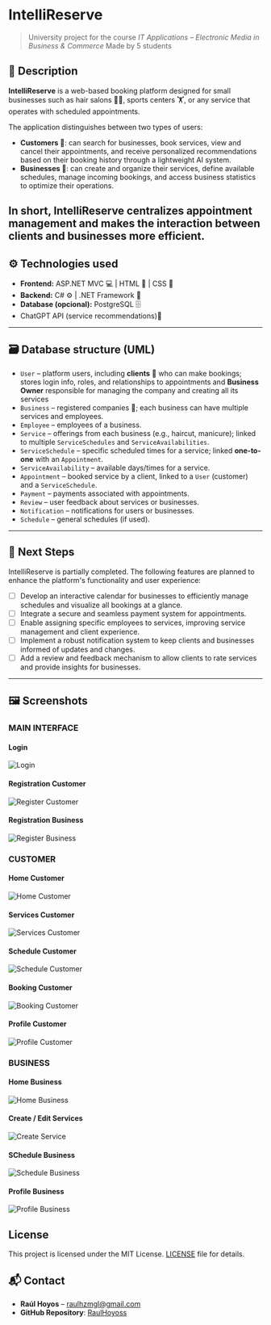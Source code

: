# IntelliReserve

> University project for the course *IT Applications – Electronic Media in Business & Commerce*
> Made by 5 students

## 🧠 Description
**IntelliReserve** is a web-based booking platform designed for small businesses such as hair salons 💇‍♀️, sports centers 🏋️, or any service that operates with scheduled appointments.  

The application distinguishes between two types of users:  

- **Customers 👤**: can search for businesses, book services, view and cancel their appointments, and receive personalized recommendations based on their booking history through a lightweight AI system.  
- **Businesses 🏢**: can create and organize their services, define available schedules, manage incoming bookings, and access business statistics to optimize their operations.  

In short, IntelliReserve centralizes appointment management and makes the interaction between clients and businesses more efficient.  
---

## ⚙️ Technologies used

- **Frontend:** ASP.NET MVC 💻 | HTML 🎨 | CSS 🎨
- **Backend:** C# ⚙️ | .NET Framework 🚀
- **Database (opcional):** PostgreSQL 🗄️
- ChatGPT API (service recommendations)🚧

---

## 🗃️ Database structure (UML)


- `User` – platform users, including **clients** 👤 who can make bookings; stores login info, roles, and relationships to appointments and   **Business Owner**  responsible for managing the company and creating all its services
- `Business` – registered companies 🏢; each business can have multiple services and employees.  
- `Employee` – employees of a business.  
- `Service` – offerings from each business (e.g., haircut, manicure); linked to multiple `ServiceSchedules` and `ServiceAvailabilities`.  
- `ServiceSchedule` – specific scheduled times for a service; linked **one-to-one** with an `Appointment`.  
- `ServiceAvailability` – available days/times for a service.  
- `Appointment` – booked service by a client, linked to a `User` (customer) and a `ServiceSchedule`.  
- `Payment` – payments associated with appointments.  
- `Review` – user feedback about services or businesses.  
- `Notification` – notifications for users or businesses.  
- `Schedule` – general schedules (if used).  

---



## 🚀 Next Steps

IntelliReserve is partially completed. The following features are planned to enhance the platform's functionality and user experience:

- [ ] Develop an interactive calendar for businesses to efficiently manage schedules and visualize all bookings at a glance.  
- [ ] Integrate a secure and seamless payment system for appointments.  
- [ ] Enable assigning specific employees to services, improving service management and client experience.  
- [ ] Implement a robust notification system to keep clients and businesses informed of updates and changes.  
- [ ] Add a review and feedback mechanism to allow clients to rate services and provide insights for businesses.  

---

## 🖼️ Screenshots

### MAIN INTERFACE
#### Login
![Login](Images/login.png)

#### Registration Customer
![Register Customer](Images/register_customer.png)

#### Registration Business
![Register Business](Images/register_business.png)

### CUSTOMER

#### Home Customer
![Home Customer](Images/main_customer.png)

#### Services Customer
![Services Customer](Images/services_customer.png)

#### Schedule Customer
![Schedule Customer](Images/schedules_customer.png)

#### Booking Customer
![Booking Customer](Images/booking_customer.png)

#### Profile Customer
![Profile Customer](Images/profile_customer.png)

### BUSINESS

#### Home Business
![Home Business](Images/business.png)

#### Create / Edit Services
![Create Service](Images/create-edit-service.png)

#### SChedule Business
![Schedule Business](Images/schedule_business.png)

#### Profile Business
![Profile Business](Images/profile_business.png)

## License
This project is licensed under the MIT License. [LICENSE](LICENSE) file for details.


## 📬 Contact
- **Raúl Hoyos** – raulhzmgl@gmail.com  
- **GitHub Repository**: [RaulHoyoss](https://github.com/RaulHoyoss)
